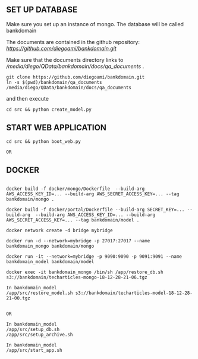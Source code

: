 

## SET UP DATABASE

Make sure you set up an instance of mongo. The database will be called bankdomain

The documents are contained in the github repository: _https://github.com/diegoami/bankdomain.git_

Make sure that the documents directory links to   _/media/diego/QData/bankdomain/docs/qa_documents_ .

~~~~
git clone https://github.com/diegoami/bankdomain.git
ln -s $(pwd)/bankdomain/qa_documents /media/diego/QData/bankdomain/docs/qa_documents 
~~~~

and then execute

~~~~
cd src && python create_model.py
~~~~

## START WEB APPLICATION

~~~~
cd src && python boot_web.py

OR

~~~~

## DOCKER
~~~~

docker build -f docker/mongo/Dockerfile  --build-arg AWS_ACCESS_KEY_ID=... --build-arg AWS_SECRET_ACCESS_KEY=... --tag bankdomain/mongo .

docker build -f docker/portal/Dockerfile --build-arg SECRET_KEY=... --build-arg  --build-arg AWS_ACCESS_KEY_ID=... --build-arg AWS_SECRET_ACCESS_KEY=... --tag bankdomain/model .

docker network create -d bridge mybridge

docker run -d --network=mybridge -p 27017:27017 --name bankdomain_mongo bankdomain/mongo

docker run -it --network=mybridge -p 9090:9090 -p 9091:9091 --name bankdomain_model bankdomain/model 
~~~~

~~~~
docker exec -it bankdomain_mongo /bin/sh /app/restore_db.sh s3://bankdomain/techarticles-mongo-18-12-28-21-06.tgz 

In bankdomain_model
/app/src/restore_model.sh s3://bankdomain/techarticles-model-18-12-28-21-00.tgz


OR

In bankdomain_model
/app/src/setup_db.sh
/app/src/setup_archive.sh 

~~~~

~~~~
In bankdomain_model
/app/src/start_app.sh
~~~~

